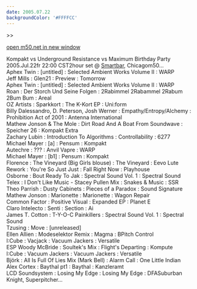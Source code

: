 ```yaml
---
date: 2005.07.22
backgroundColor: '#FFFFCC'
---
```


\>>

[open m50.net in new window](http://m50.net/)


Kompakt vs Underground Resistance vs Maximum Birthday Party 2005.Jul.22fr 22:00 CST2hour set @ [Smartbar](http://www.smartbarchicago.com/), Chicagom50...  
Aphex Twin : \[untitled\] : Selected Ambient Works Volume II : WARP  
Jeff Mills : Glen21 : Preview : Tomorrow  
Aphex Twin : \[untitled\] : Selected Ambient Works Volume II : WARP  
Roan : Der Storch Und Seine Folgen : 2Rabimmel 2Rabammel 2Rabum 2Bum Bum : Areal  
OZ Artists : Sparkkort : The K-Kort EP : Uni:form  
Billy Dalessandro, D. Peterson, Josh Werner : Empathy/Entropy/Alchemy : Prohibition Act of 2001 : Antenna International  
Mathew Jonson & The Mole : Dirt Road And A Boat From Soundwave : Speicher 26 : Kompakt Extra  
Zachary Lubin : Introduction To Algorithms : Controllability : 6277  
Michael Mayer : \[a\] : Pensum : Kompakt  
Autechre : ??? : Anvil Vapre : WARP  
Michael Mayer : \[b1\] : Pensum : Kompakt  
Florence : The Vineyard (Big Girls blouse) : The Vineyard : Eevo Lute  
Rework : You're So Just Just : Fall Right Now : Playhouse  
Osborne : Bout Ready To Jak : Spectral Sound Vol. 1 : Spectral Sound  
Telex : I Don't Like Music - Stacey Pullen Mix : Snakes & Music : SSR  
Theo Parrish : Dusty Cabinets : Pieces of a Paradox : Sound Signature  
Mathew Jonson : Marionette : Marionette : Wagon Repair  
Common Factor : Positive Visual : Expanded EP : Planet E  
Claro Intelecto : Senti : Section : Ai  
James T. Cotton : T-Y-O-C Painkillers : Spectral Sound Vol. 1 : Spectral Sound  
Tzusing : Move : \[unreleased\]  
Ellen Allien : Modeselektor Remix : Magma : BPitch Control  
I:Cube : Vacjack : Vacuum Jackers : Versatile  
ESP Woody McBride : Soultek's Mix : Flight's Departing : Kompute  
I:Cube : Vacuum Jackers : Vacuum Jackers : Versatile  
Björk : All Is Full Of Lies Mix (Mark Bell) : Alarm Call : One Little Indian  
Alex Cortex : Baythal pt1 : Baythal : Kanzleramt  
LCD Soundsystem : Losing My Edge : Losing My Edge : DFASuburban Knight, Superpitcher...